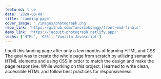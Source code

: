 ```yaml
---
featured: true
date: '2020-03-09'
title: 'Landing page'
cover_image: './images/photograph.png'
repo_link: 'https://github.com/Tanosimboangy/front-end-finals'
demo_link: 'https://jacquit-photograph.netlify.app/'
techs: ['HTML', 'CSS', 'Vanilla Javascript']
---
```


I built this landing page after only a few months of learning HTML and CSS. The goal was to create the whole page from scratch by utilizing semantic HTML elements and using CSS in order to match the design and make the page responsive. While working on this project, I learned to write clean, accessible HTML and follow best practices for responsiveness.
